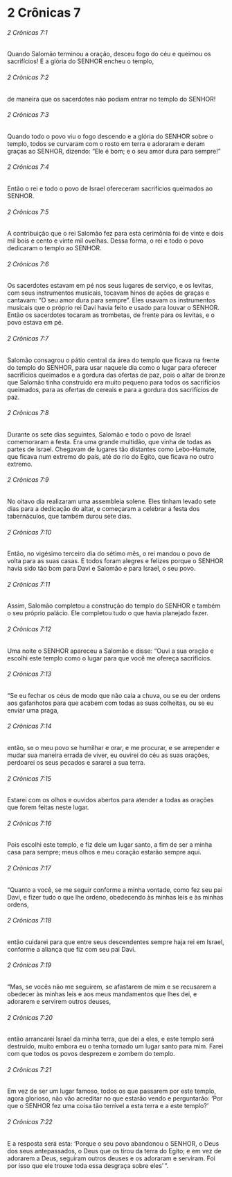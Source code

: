 # 2 Crônicas 7

###### 2 Crônicas 7:1

Quando Salomão terminou a oração, desceu fogo do céu e queimou os sacrifícios! E a glória do SENHOR encheu o templo,

###### 2 Crônicas 7:2

de maneira que os sacerdotes não podiam entrar no templo do SENHOR!

###### 2 Crônicas 7:3

Quando todo o povo viu o fogo descendo e a glória do SENHOR sobre o templo, todos se curvaram com o rosto em terra e adoraram e deram graças ao SENHOR, dizendo: “Ele é bom; e o seu amor dura para sempre!”

###### 2 Crônicas 7:4

Então o rei e todo o povo de Israel ofereceram sacrifícios queimados ao SENHOR.

###### 2 Crônicas 7:5

A contribuição que o rei Salomão fez para esta cerimônia foi de vinte e dois mil bois e cento e vinte mil ovelhas. Dessa forma, o rei e todo o povo dedicaram o templo ao SENHOR.

###### 2 Crônicas 7:6

Os sacerdotes estavam em pé nos seus lugares de serviço, e os levitas, com seus instrumentos musicais, tocavam hinos de ações de graças e cantavam: “O seu amor dura para sempre”. Eles usavam os instrumentos musicais que o próprio rei Davi havia feito e usado para louvar o SENHOR. Então os sacerdotes tocaram as trombetas, de frente para os levitas, e o povo estava em pé.

###### 2 Crônicas 7:7

Salomão consagrou o pátio central da área do templo que ficava na frente do templo do SENHOR, para usar naquele dia como o lugar para oferecer sacrifícios queimados e a gordura das ofertas de paz, pois o altar de bronze que Salomão tinha construído era muito pequeno para todos os sacrifícios queimados, para as ofertas de cereais e para a gordura dos sacrifícios de paz.

###### 2 Crônicas 7:8

Durante os sete dias seguintes, Salomão e todo o povo de Israel comemoraram a festa. Era uma grande multidão, que vinha de todas as partes de Israel. Chegavam de lugares tão distantes como Lebo-Hamate, que ficava num extremo do país, até do rio do Egito, que ficava no outro extremo.

###### 2 Crônicas 7:9

No oitavo dia realizaram uma assembleia solene. Eles tinham levado sete dias para a dedicação do altar, e começaram a celebrar a festa dos tabernáculos, que também durou sete dias.

###### 2 Crônicas 7:10

Então, no vigésimo terceiro dia do sétimo mês, o rei mandou o povo de volta para as suas casas. E todos foram alegres e felizes porque o SENHOR havia sido tão bom para Davi e Salomão e para Israel, o seu povo.

###### 2 Crônicas 7:11

Assim, Salomão completou a construção do templo do SENHOR e também o seu próprio palácio. Ele completou tudo o que havia planejado fazer.

###### 2 Crônicas 7:12

Uma noite o SENHOR apareceu a Salomão e disse: “Ouvi a sua oração e escolhi este templo como o lugar para que você me ofereça sacrifícios.

###### 2 Crônicas 7:13

“Se eu fechar os céus de modo que não caia a chuva, ou se eu der ordens aos gafanhotos para que acabem com todas as suas colheitas, ou se eu enviar uma praga,

###### 2 Crônicas 7:14

então, se o meu povo se humilhar e orar, e me procurar, e se arrepender e mudar sua maneira errada de viver, eu ouvirei do céu as suas orações, perdoarei os seus pecados e sararei a sua terra.

###### 2 Crônicas 7:15

Estarei com os olhos e ouvidos abertos para atender a todas as orações que forem feitas neste lugar.

###### 2 Crônicas 7:16

Pois escolhi este templo, e fiz dele um lugar santo, a fim de ser a minha casa para sempre; meus olhos e meu coração estarão sempre aqui.

###### 2 Crônicas 7:17

“Quanto a você, se me seguir conforme a minha vontade, como fez seu pai Davi, e fizer tudo o que lhe ordeno, obedecendo às minhas leis e às minhas ordens,

###### 2 Crônicas 7:18

então cuidarei para que entre seus descendentes sempre haja rei em Israel, conforme a aliança que fiz com seu pai Davi.

###### 2 Crônicas 7:19

“Mas, se vocês não me seguirem, se afastarem de mim e se recusarem a obedecer às minhas leis e aos meus mandamentos que lhes dei, e adorarem e servirem outros deuses,

###### 2 Crônicas 7:20

então arrancarei Israel da minha terra, que dei a eles, e este templo será destruído, muito embora eu o tenha tornado um lugar santo para mim. Farei com que todos os povos desprezem e zombem do templo.

###### 2 Crônicas 7:21

Em vez de ser um lugar famoso, todos os que passarem por este templo, agora glorioso, não vão acreditar no que estarão vendo e perguntarão: ‘Por que o SENHOR fez uma coisa tão terrível a esta terra e a este templo?’

###### 2 Crônicas 7:22

E a resposta será esta: ‘Porque o seu povo abandonou o SENHOR, o Deus dos seus antepassados, o Deus que os tirou da terra do Egito; e em vez de adorarem a Deus, seguiram outros deuses e os adoraram e serviram. Foi por isso que ele trouxe toda essa desgraça sobre eles’ ”.

